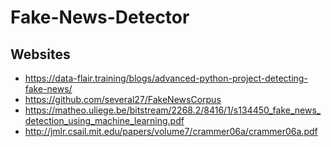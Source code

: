 # Fake-News-Detector

## Websites
- https://data-flair.training/blogs/advanced-python-project-detecting-fake-news/
- https://github.com/several27/FakeNewsCorpus
- https://matheo.uliege.be/bitstream/2268.2/8416/1/s134450_fake_news_detection_using_machine_learning.pdf
- http://jmlr.csail.mit.edu/papers/volume7/crammer06a/crammer06a.pdf
